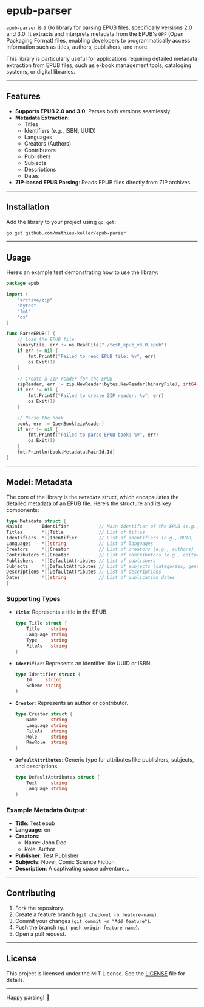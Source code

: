 # epub-parser

`epub-parser` is a Go library for parsing EPUB files, specifically versions 2.0 and 3.0. It extracts and interprets metadata from the EPUB's `OPF` (Open Packaging Format) files, enabling developers to programmatically access information such as titles, authors, publishers, and more.

This library is particularly useful for applications requiring detailed metadata extraction from EPUB files, such as e-book management tools, cataloging systems, or digital libraries.

---

## Features

- **Supports EPUB 2.0 and 3.0**: Parses both versions seamlessly.
- **Metadata Extraction**:
    - Titles
    - Identifiers (e.g., ISBN, UUID)
    - Languages
    - Creators (Authors)
    - Contributors
    - Publishers
    - Subjects
    - Descriptions
    - Dates
- **ZIP-based EPUB Parsing**: Reads EPUB files directly from ZIP archives.

---

## Installation

Add the library to your project using `go get`:

```sh
go get github.com/mathieu-keller/epub-parser
```

---

## Usage

Here’s an example test demonstrating how to use the library:

```go
package epub

import (
	"archive/zip"
	"bytes"
	"fmt"
	"os"
)

func ParseEPUB() {
	// Load the EPUB file
	binaryFile, err := os.ReadFile("./test_epub_v3.0.epub")
	if err != nil {
		fmt.Printf("Failed to read EPUB file: %v", err)
		os.Exit(1)
	}

	// Create a ZIP reader for the EPUB
	zipReader, err := zip.NewReader(bytes.NewReader(binaryFile), int64(len(binaryFile)))
	if err != nil {
		fmt.Printf("Failed to create ZIP reader: %v", err)
		os.Exit(1)
	}

	// Parse the book
	book, err := OpenBook(zipReader)
	if err != nil {
		fmt.Printf("Failed to parse EPUB book: %v", err)
		os.Exit(1)
	}
	fmt.Println(book.Metadata.MainId.Id)
}
```

---

## Model: Metadata

The core of the library is the `Metadata` struct, which encapsulates the detailed metadata of an EPUB file. Here’s the structure and its key components:


```go
type Metadata struct {
MainId       Identifier           // Main identifier of the EPUB (e.g., UUID)
Titles       *[]Title             // List of titles
Identifiers  *[]Identifier        // List of identifiers (e.g., UUID, ISBN, etc.)
Languages    *[]string            // List of languages
Creators     *[]Creator           // List of creators (e.g., authors)
Contributors *[]Creator           // List of contributors (e.g., editors, producers)
Publishers   *[]DefaultAttributes // List of publishers
Subjects     *[]DefaultAttributes // List of subjects (categories, genres)
Descriptions *[]DefaultAttributes // List of descriptions
Dates        *[]string            // List of publication dates
}
```

### Supporting Types

- **`Title`**: Represents a title in the EPUB.
  ```go
  type Title struct {
      Title    string
      Language string
      Type     string
      FileAs   string
  }
  ```

- **`Identifier`**: Represents an identifier like UUID or ISBN.
  ```go
  type Identifier struct {
      Id     string
      Scheme string
  }
  ```

- **`Creator`**: Represents an author or contributor.
  ```go
  type Creator struct {
      Name     string
      Language string
      FileAs   string
      Role     string
      RawRole  string
  }
  ```

- **`DefaultAttributes`**: Generic type for attributes like publishers, subjects, and descriptions.
  ```go
  type DefaultAttributes struct {
      Text     string
      Language string
  }
  ```

### Example Metadata Output:

- **Title**: Test epub
- **Language**: en
- **Creators**:
    - Name: John Doe
    - Role: Author
- **Publisher**: Test Publisher
- **Subjects**: Novel, Comic Science Fiction
- **Description**: A captivating space adventure...

---

## Contributing

1. Fork the repository.
2. Create a feature branch (`git checkout -b feature-name`).
3. Commit your changes (`git commit -m "Add feature"`).
4. Push the branch (`git push origin feature-name`).
5. Open a pull request.

---

## License

This project is licensed under the MIT License. See the [LICENSE](LICENSE) file for details.

---

Happy parsing! 🚀
